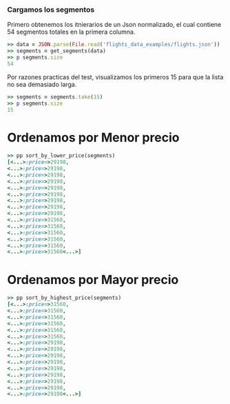 <!--
Load the necessary libraries
>> require_relative '../../tool/filter_and_sort_functions_for_segments.rb'
<...>

-->

### Cargamos los segmentos

Primero obtenemos los itnierarios de un Json normalizado, el cual contiene 54 segmentos totales en la
primera columna.
```ruby
>> data = JSON.parse(File.read('flights_data_examples/flights.json'))
>> segments = get_segments(data)
>> p segments.size
54
```

Por razones practicas del test, visualizamos los primeros 15 para que la lista no sea demasiado larga. 

```ruby
>> segments = segments.take(15)
>> p segments.size
15

```

# Ordenamos por Menor precio


```ruby
>> pp sort_by_lower_price(segments)
[<...>:price=>29198,
<...>:price=>29198,
<...>:price=>29198,
<...>:price=>29198,
<...>:price=>29198,
<...>:price=>29198,
<...>:price=>29198,
<...>:price=>29198,
<...>:price=>29198,
<...>:price=>31560,
<...>:price=>31560,
<...>:price=>31560,
<...>:price=>31560,
<...>:price=>31560,
<...>:price=>31560<...>]

```

# Ordenamos por Mayor precio


```ruby
>> pp sort_by_highest_price(segments)
[<...>:price=>31560,
<...>:price=>31560,
<...>:price=>31560,
<...>:price=>31560,
<...>:price=>31560,
<...>:price=>31560,
<...>:price=>29198,
<...>:price=>29198,
<...>:price=>29198,
<...>:price=>29198,
<...>:price=>29198,
<...>:price=>29198,
<...>:price=>29198,
<...>:price=>29198,
<...>:price=>29198<...>]
```

